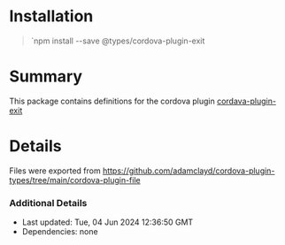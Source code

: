 # Installation
> `npm install --save @types/cordova-plugin-exit

# Summary
This package contains definitions for the cordova plugin [cordava-plugin-exit](https://github.com/cakuki/cordova-plugin-exit#readme)

# Details
Files were exported from https://github.com/adamclayd/cordova-plugin-types/tree/main/cordova-plugin-file

### Additional Details
* Last updated: Tue, 04 Jun 2024 12:36:50 GMT
* Dependencies: none
